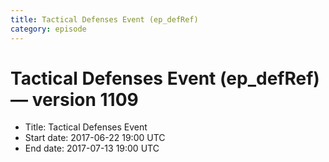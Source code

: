 ```yaml
---
title: Tactical Defenses Event (ep_defRef)
category: episode
---
```


# Tactical Defenses Event (ep_defRef) — version 1109



  * Title: Tactical Defenses Event
  * Start date: 2017-06-22 19:00 UTC
  * End date: 2017-07-13 19:00 UTC

